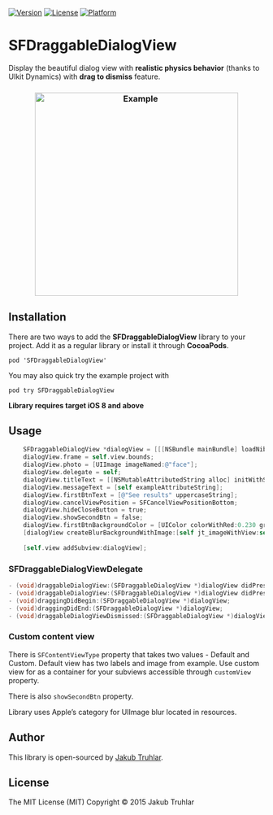 [![Version](https://img.shields.io/cocoapods/v/SFDraggableDialogView.svg)](http://cocoapods.org/pods/SFDraggableDialogView)
[![License](https://img.shields.io/cocoapods/l/SFDraggableDialogView.svg)](http://cocoapods.org/pods/SFDraggableDialogView)
[![Platform](https://img.shields.io/cocoapods/p/SFDraggableDialogView.svg)](http://cocoapods.org/pods/SFDraggableDialogView)

# SFDraggableDialogView
Display the beautiful dialog view with **realistic physics behavior** (thanks to UIkit Dynamics) with **drag to dismiss** feature.

<h3 align="center">
  <img src="https://github.com/kubatru/SFDraggableDialogView/blob/master/Screens/example.gif" alt="Example" height="400"/>
</h3>

## Installation
There are two ways to add the **SFDraggableDialogView** library to your project. Add it as a regular library or install it through **CocoaPods**.

`pod 'SFDraggableDialogView'`

You may also quick try the example project with

`pod try SFDraggableDialogView`

**Library requires target iOS 8 and above**

## Usage
```objective-c
    SFDraggableDialogView *dialogView = [[[NSBundle mainBundle] loadNibNamed:@"SFDraggableDialogView" owner:self options:nil] firstObject];
    dialogView.frame = self.view.bounds;
    dialogView.photo = [UIImage imageNamed:@"face"];
    dialogView.delegate = self;
    dialogView.titleText = [[NSMutableAttributedString alloc] initWithString:@"Round is over"];
    dialogView.messageText = [self exampleAttributeString];
    dialogView.firstBtnText = [@"See results" uppercaseString];
    dialogView.cancelViewPosition = SFCancelViewPositionBottom;
    dialogView.hideCloseButton = true;
    dialogView.showSecondBtn = false;
    dialogView.firstBtnBackgroundColor = [UIColor colorWithRed:0.230 green:0.777 blue:0.316 alpha:1.000];
    [dialogView createBlurBackgroundWithImage:[self jt_imageWithView:self.view] tintColor:[[UIColor blackColor] colorWithAlphaComponent:0.35] blurRadius:60.0];
    
    [self.view addSubview:dialogView];
```

### SFDraggableDialogViewDelegate
```objective-c
- (void)draggableDialogView:(SFDraggableDialogView *)dialogView didPressFirstButton:(UIButton *)firstButton;
- (void)draggableDialogView:(SFDraggableDialogView *)dialogView didPressSecondButton:(UIButton *)secondButton;
- (void)draggingDidBegin:(SFDraggableDialogView *)dialogView;
- (void)draggingDidEnd:(SFDraggableDialogView *)dialogView;
- (void)draggableDialogViewDismissed:(SFDraggableDialogView *)dialogView;
```

### Custom content view
There is `SFContentViewType` property that takes two values - Default and Custom. Default view has two labels and image from example. Use custom view for as a container for your subviews accessible through `customView` property.

There is also `showSecondBtn` property.

Library uses Apple’s category for UIImage blur located in resources.

## Author
This library is open-sourced by [Jakub Truhlar](http://kubatruhlar.cz).
    
## License
The MIT License (MIT)
Copyright © 2015 Jakub Truhlar
